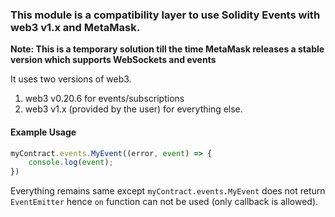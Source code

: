 ### This module is a compatibility layer to use Solidity Events with web3 v1.x and MetaMask.

**Note: This is a temporary solution till the time MetaMask releases a stable version which supports WebSockets and events**

It uses two versions of web3.
1. web3 v0.20.6 for events/subscriptions
2. web3 v1.x (provided by the user) for everything else.

#### Example Usage
```javascript
myContract.events.MyEvent((error, event) => {
	console.log(event); 
})
```

Everything remains same except ```myContract.events.MyEvent``` does not return ```EventEmitter``` hence ```on``` function can not be used (only callback is allowed).
